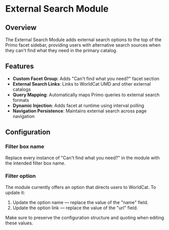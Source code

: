 # External Search Module

## Overview

The External Search Module adds external search options to the top of the Primo facet sidebar, providing users with alternative search sources when they can't find what they need in the primary catalog.

## Features

- **Custom Facet Group**: Adds "Can't find what you need?" facet section
- **External Search Links**: Links to WorldCat UMD and other external catalogs
- **Query Mapping**: Automatically maps Primo queries to external search formats
- **Dynamic Injection**: Adds facet at runtime using interval polling
- **Navigation Persistence**: Maintains external search across page navigation

## Configuration

### Filter box name

Replace every instance of "Can't find what you need?" in the module with the intended filter box name.

### Filter option

The module currently offers an option that directs users to WorldCat. To update it:

1. Update the option name — replace the value of the "name" field.
2. Update the option link — replace the value of the "url" field.

Make sure to preserve the configuration structure and quoting when editing these values.

